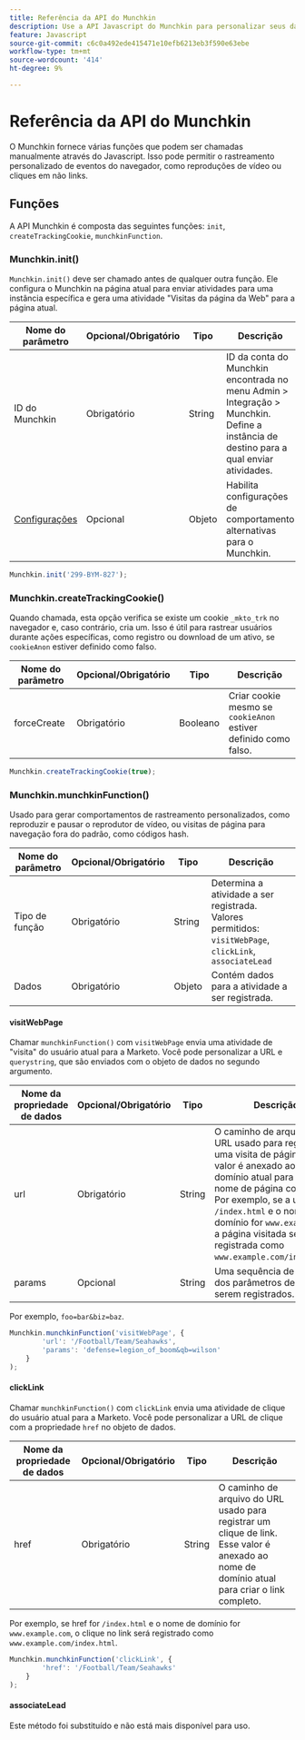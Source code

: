 ```yaml
---
title: Referência da API do Munchkin
description: Use a API Javascript do Munchkin para personalizar seus dados do Munchkin.
feature: Javascript
source-git-commit: c6c0a492ede415471e10efb6213eb3f590e63ebe
workflow-type: tm+mt
source-wordcount: '414'
ht-degree: 9%

---
```



# Referência da API do Munchkin

O Munchkin fornece várias funções que podem ser chamadas manualmente através do Javascript. Isso pode permitir o rastreamento personalizado de eventos do navegador, como reproduções de vídeo ou cliques em não links.

## Funções

A API Munchkin é composta das seguintes funções: `init`, `createTrackingCookie`, `munchkinFunction`.

### Munchkin.init()

`Munchkin.init()` deve ser chamado antes de qualquer outra função. Ele configura o Munchkin na página atual para enviar atividades para uma instância específica e gera uma atividade &quot;Visitas da página da Web&quot; para a página atual.

| Nome do parâmetro | Opcional/Obrigatório | Tipo | Descrição |
| --- | --- | --- | --- |
| ID do Munchkin | Obrigatório | String | ID da conta do Munchkin encontrada no menu Admin > Integração > Munchkin. Define a instância de destino para a qual enviar atividades. |
| [Configurações](configuration.md) | Opcional | Objeto | Habilita configurações de comportamento alternativas para o Munchkin. |

```javascript
Munchkin.init('299-BYM-827');
```

### Munchkin.createTrackingCookie()

Quando chamada, esta opção verifica se existe um cookie `_mkto_trk` no navegador e, caso contrário, cria um. Isso é útil para rastrear usuários durante ações específicas, como registro ou download de um ativo, se `cookieAnon` estiver definido como falso.

| Nome do parâmetro | Opcional/Obrigatório | Tipo | Descrição |
| --- | --- | --- | --- |
| forceCreate | Obrigatório | Booleano | Criar cookie mesmo se `cookieAnon` estiver definido como falso. |


```javascript
Munchkin.createTrackingCookie(true);
```

### Munchkin.munchkinFunction()

Usado para gerar comportamentos de rastreamento personalizados, como reproduzir e pausar o reprodutor de vídeo, ou visitas de página para navegação fora do padrão, como códigos hash.

| Nome do parâmetro | Opcional/Obrigatório | Tipo | Descrição |
| --- | --- | --- | --- |
| Tipo de função | Obrigatório | String | Determina a atividade a ser registrada. Valores permitidos: `visitWebPage`, `clickLink`, `associateLead` |
| Dados | Obrigatório | Objeto | Contém dados para a atividade a ser registrada. |

#### visitWebPage

Chamar `munchkinFunction()` com `visitWebPage` envia uma atividade de &quot;visita&quot; do usuário atual para a Marketo. Você pode personalizar a URL e `querystring`, que são enviados com o objeto de dados no segundo argumento.

| Nome da propriedade de dados | Opcional/Obrigatório | Tipo | Descrição |
| --- | --- | --- | --- |
| url | Obrigatório | String | O caminho de arquivo do URL usado para registrar uma visita de página.  Esse valor é anexado ao nome de domínio atual para criar um nome de página completo. Por exemplo, se a url for `/index.html` e o nome de domínio for `www.example.com`, a página visitada será registrada como `www.example.com/index.html`. |
| params | Opcional | String | Uma sequência de consulta dos parâmetros desejados a serem registrados. |

Por exemplo, `foo=bar&biz=baz`.

```javascript
Munchkin.munchkinFunction('visitWebPage', {
        'url': '/Football/Team/Seahawks',
        'params': 'defense=legion_of_boom&qb=wilson'
    }
);
```

#### clickLink

Chamar `munchkinFunction()` com `clickLink` envia uma atividade de clique do usuário atual para a Marketo. Você pode personalizar a URL de clique com a propriedade `href` no objeto de dados.

| Nome da propriedade de dados | Opcional/Obrigatório | Tipo | Descrição |
| --- | --- | --- | --- |
| href | Obrigatório | String | O caminho de arquivo do URL usado para registrar um clique de link. Esse valor é anexado ao nome de domínio atual para criar o link completo. |

Por exemplo, se href for `/index.html` e o nome de domínio for `www.example.com`, o clique no link será registrado como `www.example.com/index.html`.

```javascript
Munchkin.munchkinFunction('clickLink', {
        'href': '/Football/Team/Seahawks'
    }
);
```

#### associateLead

Este método foi substituído e não está mais disponível para uso.
